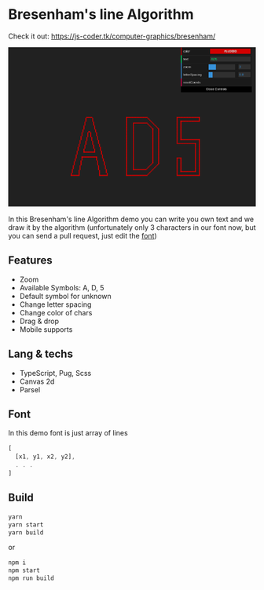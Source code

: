 # Bresenham's line Algorithm

Check it out: https://js-coder.tk/computer-graphics/bresenham/

![The Bresenham Example](./src/assets/bresenham.png)

In this Bresenham's line Algorithm demo you can write you own text and we draw it by the algorithm (unfortunately only 3 characters in our font now, but you can send a pull request, just edit the [font](./src/font.json))

## Features

- Zoom
- Available Symbols: A, D, 5
- Default symbol for unknown
- Change letter spacing
- Change color of chars
- Drag & drop
- Mobile supports

## Lang & techs

- TypeScript, Pug, Scss
- Canvas 2d
- Parsel

## Font

In this demo font is just array of lines

```js
[
  [x1, y1, x2, y2],
  . . .
]
```

## Build

```console
yarn
yarn start
yarn build
```

or

```console
npm i
npm start
npm run build
```
